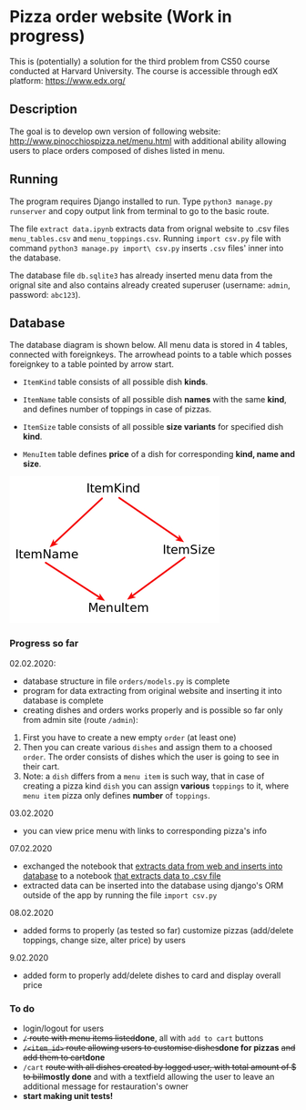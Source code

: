 # Pizza order website (Work in progress)

This is (potentially) a solution for the third problem from CS50 course conducted at Harvard University. The course is accessible through edX platform: https://www.edx.org/

## Description

The goal is to develop own version of following website: http://www.pinocchiospizza.net/menu.html with additional ability allowing users to place orders composed of dishes listed in menu.

## Running

The program requires Django installed to run. Type `python3 manage.py runserver` and copy output link from terminal to go to the basic route.

The file `extract data.ipynb` extracts data from orignal website to .csv files `menu_tables.csv` and `menu_toppings.csv`. Running `import csv.py` file with command `python3 manage.py import\ csv.py` inserts `.csv` files' inner into the database.

The database file `db.sqlite3` has already inserted menu data from the orignal site and also contains already created superuser (username: `admin`, password: `abc123`).

## Database

The database diagram is shown below. All menu data is stored in 4 tables, connected with foreignkeys. The arrowhead points to a table which posses foreignkey to a table pointed by arrow start.

- `ItemKind` table consists of all possible dish **kinds**.

- `ItemName` table consists of all possible dish **names** with the same **kind**, and defines number of toppings in case of pizzas.

- `ItemSize` table consists of all possible **size variants** for specified dish **kind**.

- `MenuItem` table defines **price** of a dish for corresponding **kind, name and size**.

<img src="static/database_diagram.jpg">

### Progress so far

02.02.2020:
- database structure in file `orders/models.py` is complete
- program for data extracting from original website and inserting it into database is complete
- creating dishes and orders works properly and is possible so far only from admin site (route `/admin`):
1) First you have to create a new empty `order` (at least one)
2) Then you can create various `dishes` and assign them to a choosed `order`. The order consists of dishes which the user is going to see in their cart.
3) Note: a `dish` differs from a `menu item` is such way, that in case of creating a pizza kind `dish` you can assign **various** `toppings` to it, where `menu item` pizza only defines **number** of `toppings`.

03.02.2020
- you can view price menu with links to corresponding pizza's info

07.02.2020
- exchanged the notebook that <ins>extracts data from web and inserts into database</ins> to a notebook <ins>that extracts data to .csv file</ins>
- extracted data can be inserted into the database using django's ORM outside of the app by running the file `import csv.py`

08.02.2020
- added forms to properly (as tested so far) customize pizzas (add/delete toppings, change size, alter price) by users

9.02.2020
- added form to properly add/delete dishes to card and display overall price

### To do

- login/logout for users
- <strike>`/` route with menu items listed</strike>**done**, all with `add to cart` buttons
- <strike>`/<item_id>` route allowing users to customise dishes</strike>**done for pizzas** <strike>and add them to cart</strike>**done**
- `/cart` <strike>route with all dishes created by logged user, with total amount of $ to bill</strike>**mostly done** and with a textfield allowing the user to leave an additional message for restauration's owner
- **start making unit tests!**
